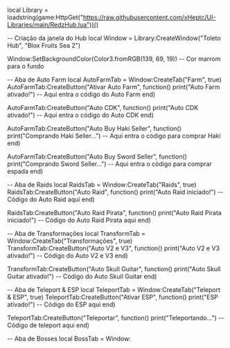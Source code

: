 local Library = loadstring(game:HttpGet("https://raw.githubusercontent.com/xHeptc/UI-Libraries/main/RedzHub.lua"))()

-- Criação da janela do Hub
local Window = Library:CreateWindow("Toleto Hub", "Blox Fruits Sea 2")

Window:SetBackgroundColor(Color3.fromRGB(139, 69, 19)) -- Cor marrom para o fundo

-- Aba de Auto Farm
local AutoFarmTab = Window:CreateTab("Farm", true)
AutoFarmTab:CreateButton("Ativar Auto Farm", function()
    print("Auto Farm ativado!") -- Aqui entra o código do Auto Farm
end)

AutoFarmTab:CreateButton("Auto CDK", function()
    print("Auto CDK ativado!") -- Aqui entra o código do Auto CDK
end)

AutoFarmTab:CreateButton("Auto Buy Haki Seller", function()
    print("Comprando Haki Seller...") -- Aqui entra o código para comprar Haki
end)

AutoFarmTab:CreateButton("Auto Buy Sword Seller", function()
    print("Comprando Sword Seller...") -- Aqui entra o código para comprar espada
end)

-- Aba de Raids
local RaidsTab = Window:CreateTab("Raids", true)
RaidsTab:CreateButton("Auto Raid", function()
    print("Auto Raid iniciado!") -- Código do Auto Raid aqui
end)

RaidsTab:CreateButton("Auto Raid Pirata", function()
    print("Auto Raid Pirata iniciado!") -- Código do Auto Raid Pirata aqui
end)

-- Aba de Transformações
local TransformTab = Window:CreateTab("Transformações", true)
TransformTab:CreateButton("Auto V2 e V3", function()
    print("Auto V2 e V3 ativado!") -- Código do Auto V2 e V3
end)

TransformTab:CreateButton("Auto Skull Guitar", function()
    print("Auto Skull Guitar ativado!") -- Código do Auto Skull Guitar
end)

-- Aba de Teleport & ESP
local TeleportTab = Window:CreateTab("Teleport & ESP", true)
TeleportTab:CreateButton("Ativar ESP", function()
    print("ESP ativado!") -- Código do ESP aqui
end)

TeleportTab:CreateButton("Teleportar", function()
    print("Teleportando...") -- Código de teleport aqui
end)

-- Aba de Bosses
local BossTab = Window:
